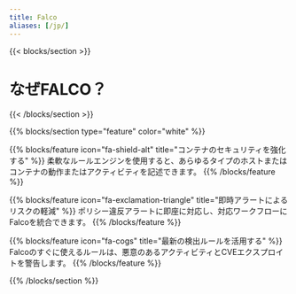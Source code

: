 ```yaml
---
title: Falco
aliases: [/jp/]
---
```


{{< blocks/section >}}
<div class="col">
<h1 class="text-center">なぜFALCO？</h1>
</div>

{{< /blocks/section >}}



{{% blocks/section type="feature" color="white" %}}

{{% blocks/feature icon="fa-shield-alt" title="コンテナのセキュリティを強化する" %}}
柔軟なルールエンジンを使用すると、あらゆるタイプのホストまたはコンテナの動作またはアクティビティを記述できます。
{{% /blocks/feature %}}

{{% blocks/feature icon="fa-exclamation-triangle" title="即時アラートによるリスクの軽減" %}}
ポリシー違反アラートに即座に対応し、対応ワークフローにFalcoを統合できます。
{{% /blocks/feature %}}

{{% blocks/feature icon="fa-cogs" title="最新の検出ルールを活用する" %}}
Falcoのすぐに使えるルールは、悪意のあるアクティビティとCVEエクスプロイトを警告します。
{{% /blocks/feature %}}


{{% /blocks/section %}}
